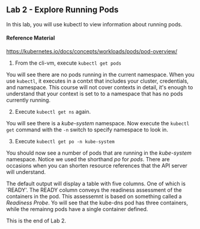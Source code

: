 ## Lab 2 - Explore Running Pods

In this lab, you will use kubectl to view information about running pods.

#### Reference Material
https://kubernetes.io/docs/concepts/workloads/pods/pod-overview/

1. From the cli-vm, execute `kubectl get pods`

You will see there are no pods running in the current namespace. When you use `kubectl`,
it executes in a contxt that includes your cluster, credentials, and namespace. This course will not cover contexts in detail, it's
enough to understand that your context is set to to a namespace that has no pods currently running.

2. Execute `kubectl get ns` again.

You will see there is a *kube-system* namespace. Now execute the `kubectl get` command with the `-n` switch to specify namespace to look in.

3. Execute `kubectl get po -n kube-system`

You should now see a number of pods that are running in the *kube-system* namespace. Notice we used the shorthand *po* for *pods*. 
There are occasions when you can shorten resource references that the API server will understand.

The default output will display a table with five columns. One of which is 'READY'. The READY column conveys the readiness assessment of 
the containers in the pod. This assessemnt is based on something called a *Readiness Probe*. Yo will see that the kube-dns pod has three 
containers, while the remainng pods have a single container defined.

This is the end of Lab 2.
